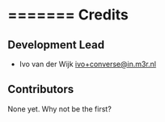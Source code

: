 =======
Credits
=======

Development Lead
----------------

* Ivo van der Wijk <ivo+converse@in.m3r.nl>

Contributors
------------

None yet. Why not be the first?
